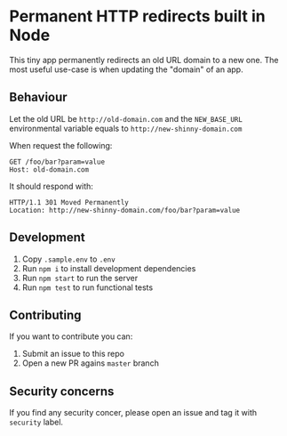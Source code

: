 # Permanent HTTP redirects built in Node

This tiny app permanently redirects an old URL domain to a new one.
The most useful use-case is when updating the "domain" of an app.

## Behaviour

Let the old URL be `http://old-domain.com` and the `NEW_BASE_URL` environmental
variable equals to `http://new-shinny-domain.com`

When request the following:
```
GET /foo/bar?param=value
Host: old-domain.com
```

It should respond with:
```
HTTP/1.1 301 Moved Permanently
Location: http://new-shinny-domain.com/foo/bar?param=value
```

## Development

1. Copy `.sample.env` to `.env`
2. Run `npm i` to install development dependencies
3. Run `npm start` to run the server
4. Run `npm test` to run functional tests

## Contributing

If you want to contribute you can:
1. Submit an issue to this repo
2. Open a new PR agains `master` branch

## Security concerns

If you find any security concer, please open an issue and tag it with `security` label. 
